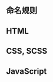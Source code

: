 <div class="heading" id="naming">
  <h2>命名规则</h2>
</div>

<SingleRuleItem id="project-naming" title="项目命名">
    <template #detail>
        <p>全部采用小写方式， 以下划线分隔。</p>
        <p>例：my_project_name</p>
    </template>
</SingleRuleItem>

<SingleRuleItem id="folder-naming" title="目录命名">
    <template #detail>
        <p>参照项目命名规则；</p>
        <p>有复数结构时，要采用复数命名法。</p>
        <p>例：scripts, styles, images, data_models</p>
    </template>
</SingleRuleItem>

<SingleRuleItem id="js-naming" title="JS文件命名">
    <template #detail>
        <p>参照项目命名规则。</p>
        <p>例：account_model.js</p>
    </template>
</SingleRuleItem>

<SingleRuleItem id="css-naming" title="CSS, SCSS文件命名">
    <template #detail>
        <p>参照项目命名规则。</p>
        <p>例：retina_sprites.scss</p>
    </template>
</SingleRuleItem>

<SingleRuleItem id="html-naming" title="HTML文件命名">
    <template #detail>
        <p>参照项目命名规则。</p>
        <p>例：error_report.html</p>
    </template>
</SingleRuleItem>

<div class="heading" id="html">
  <h2>HTML</h2>
</div>

<SingleRuleItem id="html-syntax" title="语法">
    <template #detail>
        <ul>
            <li>缩进使用soft tab(4个空格)；</li>
            <li>嵌套的节点应该缩进；</li>
            <li>在属性上，使用双引号，不要使用单引号；</li>
            <li>属性名全小写，用中划线做分隔符；</li>
            <li>不要在自动闭合标签结尾处使用斜线(<a href="http://dev.w3.org/html5/spec-author-view/syntax.html#syntax-start-tag">HTML5 规范</a> 指出他们是可选的)；</li>
            <li>不要忽略可选的关闭标签，例：<code>&lt;/li&gt;</code> 和 <code>&lt;/body&gt;</code>。</li>
        </ul>
    </template>
<template #code>
    
@[code](./rulesCode/html-syntax.html)

</template>
</SingleRuleItem>

<SingleRuleItem id="html-doctype" title="HTML5 doctype">
    <template #detail>
        <p>在页面开头使用这个简单地doctype来启用标准模式，使其在每个浏览器中尽可能一致的展现；</p>
        <p>虽然doctype不区分大小写，但是按照惯例，doctype大写 （<a href="http://stackoverflow.com/questions/15594877/is-there-any-benefits-to-use-uppercase-or-lowercase-letters-with-html5-tagname" target="_blank">关于html属性，大写还是小写</a>）。</p>
    </template>
<template #code>

@[code](./rulesCode/html-doctype.html)

</template>
</SingleRuleItem>

<SingleRuleItem id="html-lang" title="lang属性" :eslint="{rule:'@html-eslint/require-lang', link:'https://yeonjuan.github.io/html-eslint/docs/rules/require-lang/'}">
    <template #detail>
        <p>根据HTML5规范：</p>
        <blockquote>
            <p>应在html标签上加上lang属性。这会给语音工具和翻译工具帮助，告诉它们应当怎么去发音和翻译。</p>
        </blockquote>
        <p>更多关于 <code>lang</code> 属性的说明<a target="_blank" href="http://www.w3.org/html/wg/drafts/html/master/semantics.html#the-html-element">在这里</a>；</p>
        <p>在sitepoint上可以查到<a target="_blank" href="http://reference.sitepoint.com/html/lang-codes">语言列表</a>；</p>
        <p>但sitepoint只是给出了语言的大类，例如中文只给出了zh，但是没有区分香港，台湾，大陆。而微软给出了一份更加<a target="_blank" href="http://msdn.microsoft.com/en-us/library/ms533052(v=vs.85).aspx">详细的语言列表</a>，其中细分了zh-cn, zh-hk, zh-tw。</p>
    </template>
<template #code>

@[code](./rulesCode/html-lang.html)

</template>
</SingleRuleItem>

<SingleRuleItem id="html-encoding" title="字符编码">
    <template #detail>
        <p>通过声明一个明确的字符编码，让浏览器轻松、快速的确定适合网页内容的渲染方式，通常指定为'UTF-8'。</p>
    </template>
<template #code>

@[code](./rulesCode/html-encoding.html)

</template>
</SingleRuleItem>

<SingleRuleItem id="html-ie-compatibility-mode" title="IE兼容模式">
    <template #detail>
        <p>用 <code>&lt;meta&gt;</code> 标签可以指定页面应该用什么版本的IE来渲染；</p>
        <p>如果你想要了解更多，请点击<a href="http://stackoverflow.com/questions/6771258/whats-the-difference-if-meta-http-equiv-x-ua-compatible-content-ie-edge-e">这里</a>；</p>
        <p>不同doctype在不同浏览器下会触发不同的渲染模式（<a href="https://hsivonen.fi/doctype/">这篇文章</a>总结的很到位）。</p>
    </template>
<template #code>

@[code](./rulesCode/html-ie-compatibility-mode.html)

</template>
</SingleRuleItem>

<SingleRuleItem id="html-style-script" title="引入CSS, JS">
    <template #detail>
        <p>根据HTML5规范, 通常在引入CSS和JS时不需要指明 <code>type</code>，因为 <code>text/css</code> 和 <code>text/javascript</code> 分别是他们的默认值。</p>
        <h4>HTML5 规范链接</h4>
        <ul>
            <li><a target="_blank" href="http://www.w3.org/TR/2011/WD-html5-20110525/semantics.html#the-link-element">使用link</a></li>
            <li><a target="_blank" href="http://www.w3.org/TR/2011/WD-html5-20110525/semantics.html#the-style-element">使用style</a></li>
            <li><a target="_blank" href="http://www.w3.org/TR/2011/WD-html5-20110525/scripting-1.html#the-script-element">使用script</a></li>
        </ul>
    </template>
<template #code>

@[code](./rulesCode/html-style-script.html)

</template>
</SingleRuleItem>

<SingleRuleItem id="html-attribute-order" title="属性顺序">
    <template #detail>
        <p>属性应该按照特定的顺序出现以保证易读性；</p>
        <ul>
            <li><code>class</code></li>
            <li><code>id</code></li>
            <li><code>name</code></li>
            <li><code>data-*</code></li>
            <li><code>src</code>, <code>for</code>, <code>type</code>, <code>href</code>, <code>value</code> , <code>max-length</code>, <code>max</code>, <code>min</code>, <code>pattern</code></li>
            <li><code>placeholder</code>, <code>title</code>, <code>alt</code></li>
            <li><code>aria-*</code>, <code>role</code></li>
            <li><code>required</code>, <code>readonly</code>, <code>disabled</code></li>
        </ul>
        <p>class是为高可复用组件设计的，所以应处在第一位；</p>
        <p>id更加具体且应该尽量少使用，所以将它放在第二位。</p>
    </template>
<template #code>

@[code](./rulesCode/html-attribute-order.html)

</template>
</SingleRuleItem>

<SingleRuleItem id="html-boolean-attributes" title="boolean属性">
    <template #detail>
        <p>boolean属性指不需要声明取值的属性，XHTML需要每个属性声明取值，但是HTML5并不需要；</p>
        <p>更多内容可以参考 <a href="http://www.whatwg.org/specs/web-apps/current-work/multipage/common-microsyntaxes.html#boolean-attributes">WhatWG section on boolean attributes</a>：</p>
        <blockquote>
            <p>boolean属性的存在表示取值为true，不存在则表示取值为false。</p>
        </blockquote>
    </template>
<template #code>

@[code](./rulesCode/html-boolean-attributes.html)

</template>
</SingleRuleItem>

<SingleRuleItem id="html-javascript" title="JS生成标签">
    <template #detail>
        <p>在JS文件中生成标签让内容变得更难查找，更难编辑，性能更差。应该尽量避免这种情况的出现。</p>
    </template>
</SingleRuleItem>

<SingleRuleItem id="html-reducing-markup" title="减少标签数量">
    <template #detail>
        <p>在编写HTML代码时，需要尽量避免多余的父节点；</p>
        <p>很多时候，需要通过迭代和重构来使HTML变得更少。</p>
    </template>
<template #badCode>

@[code](./rulesCode/html-reducing-markup-bad.html)

</template>
<template #goodCode>

@[code](./rulesCode/html-reducing-markup-good.html)

</template>
</SingleRuleItem>

<SingleRuleItem id="html-practicality" title="实用高于完美">
    <template #detail>
        <p>尽量遵循HTML标准和语义，但是不应该以浪费实用性作为代价；</p>
        <p>任何时候都要用尽量小的复杂度和尽量少的标签来解决问题。</p>
    </template>
</SingleRuleItem>

<div class="heading" id="css">
  <h2>CSS, SCSS</h2>
</div>

<SingleRuleItem id="css-indentation" title="缩进">
    <template #detail>
        <p>使用soft tab（4个空格）。</p>
    </template>
<template #code>

@[code](./rulesCode/css-indentation.css)

</template>
</SingleRuleItem>

<SingleRuleItem id="css-semicolon" title="分号">
    <template #detail>
        <p>每个属性声明末尾都要加分号。</p>
    </template>
<template #code>

@[code](./rulesCode/css-semicolon.css)

</template>
</SingleRuleItem>

<SingleRuleItem id="css-space" title="空格">
    <template #detail>
         <p>以下几种情况不需要空格：</p>
        <ul>
            <li>属性名后</li>
            <li>多个规则的分隔符','前</li>
            <li><code>!important</code> '!'后</li>
            <li>属性值中'('后和')'前</li>
            <li>行末不要有多余的空格</li>
        </ul>
        <p>以下几种情况需要空格：</p>
        <ul>
            <li>属性值前</li>
            <li>选择器'>', '+', '~'前后</li>
            <li>'{'前</li>
            <li><code>!important</code> '!'前</li>
            <li><code>@else</code> 前后</li>
            <li>属性值中的','后</li>
            <li>注释'/*'后和'*/'前</li>
        </ul>
    </template>
<template #badCode>

@[code](./rulesCode/css-space-bad.css)

</template>
<template #goodCode>

@[code](./rulesCode/css-space-good.css)

</template>
</SingleRuleItem>

<SingleRuleItem id="css-blank-line" title="空行">
    <template #detail>
        <p>以下几种情况需要空行：</p>
        <ul>
            <li>文件最后保留一个空行</li>
            <li>'}'后最好跟一个空行，包括scss中嵌套的规则</li>
            <li>属性之间需要适当的空行，具体见<a href="#css-declaration-order">属性声明顺序</a></li>
        </ul>
    </template>
<template #badCode>

@[code](./rulesCode/css-blank-line-bad.scss)

</template>
<template #goodCode>

@[code](./rulesCode/css-blank-line-good.scss)

</template>
</SingleRuleItem>

<SingleRuleItem id="css-new-line" title="换行">
    <template #detail>
        <p>以下几种情况不需要换行：</p>
        <ul>
            <li>'{'前</li>
        </ul>
        <p>以下几种情况需要换行：</p>
        <ul>
            <li>'{'后和'}'前</li>
            <li>每个属性独占一行</li>
            <li>多个规则的分隔符','后</li>
        </ul>
    </template>
<template #badCode>

@[code](./rulesCode/css-new-line-bad.css)

</template>
<template #goodCode>

@[code](./rulesCode/css-new-line-good.css)

</template>
</SingleRuleItem>

<SingleRuleItem id="css-comments" title="注释">
    <template #detail>
        <p>注释统一用'/* */'（scss中也不要用'//'），具体参照右边的写法；</p>
        <p>缩进与下一行代码保持一致；</p>
        <p>可位于一个代码行的末尾，与代码间隔一个空格。</p>
    </template>
<template #code>

@[code](./rulesCode/css-comments.css)

</template>
</SingleRuleItem>

<SingleRuleItem id="css-quote-marks" title="引号">
    <template #detail>
        <p>最外层统一使用双引号；</p>
        <p>url的内容要用引号；</p>
        <p>属性选择器中的属性值需要引号。</p>
    </template>
<template #code>

@[code](./rulesCode/css-quote-marks.css)

</template>
</SingleRuleItem>

<SingleRuleItem id="css-naming-rule" title="命名">
    <template #detail>
        <ul>
            <li>类名使用小写字母，以中划线分隔</li>
            <li>id采用驼峰式命名</li>
            <li>scss中的变量、函数、混合、placeholder采用驼峰式命名</li>
        </ul>
    </template>
<template #code>

@[code](./rulesCode/css-naming.scss)

</template>
</SingleRuleItem>

<SingleRuleItem id="css-declaration-order" title="属性声明顺序">
    <template #detail>
        <p>相关的属性声明按右边的顺序做分组处理，组之间需要有一个空行。</p>
    </template>
<template #code>

@[code](./rulesCode/css-declaration-order.css)
@[code](./rulesCode/css-declaration-order.js)

</template>
</SingleRuleItem>

<SingleRuleItem id="css-color" title="颜色">
    <template #detail>
        <p>颜色16进制用小写字母；</p>
        <p>颜色16进制尽量用简写。</p>
    </template>
<template #badCode>

@[code](./rulesCode/css-color-bad.css)

</template>
<template #goodCode>

@[code](./rulesCode/css-color-good.css)

</template>
</SingleRuleItem>

<SingleRuleItem id="css-shorthand" title="属性简写">
    <template #detail>
        <p>属性简写需要你非常清楚属性值的正确顺序，而且在大多数情况下并不需要设置属性简写中包含的所有值，所以建议尽量分开声明会更加清晰；</p>
        <p><code>margin</code> 和 <code>padding</code> 相反，需要使用简写；</p>
        <p>常见的属性简写包括：</p>
        <ul>
            <li><code>font</code></li>
            <li><code>background</code></li>
            <li><code>transition</code></li>
            <li><code>animation</code></li>
        </ul>
    </template>
<template #badCode>

@[code](./rulesCode/css-shorthand-bad.css)

</template>
<template #goodCode>

@[code](./rulesCode/css-shorthand-good.css)

</template>
</SingleRuleItem>

<SingleRuleItem id="css-media-queries" title="媒体查询">
    <template #detail>
        <p>尽量将媒体查询的规则靠近与他们相关的规则，不要将他们一起放到一个独立的样式文件中，或者丢在文档的最底部，这样做只会让大家以后更容易忘记他们。</p>
    </template>
<template #code>

@[code](./rulesCode/css-media-queries.css)

</template>
</SingleRuleItem>

<SingleRuleItem id="css-scss" title="SCSS相关">
    <template #detail>
        <p>提交的代码中不要有 <code>@debug</code>；</p>
        <div>
            <p>声明顺序：</p>
            <ul>
                <li><code>@extend</code></li>
                <li>不包含 <code>@content</code> 的 <code>@include</code></li>
                <li>包含 <code>@content</code> 的 <code>@include</code></li>
                <li>自身属性</li>
                <li>嵌套规则</li>
            </ul>
        </div>
        <p><code>@import</code> 引入的文件不需要开头的'_'和结尾的'.scss'；</p>
        <p>嵌套最多不能超过5层；</p>
        <p><code>@extend</code> 中使用placeholder选择器；</p>
        <p>去掉不必要的父级引用符号'&'。</p>
    </template>
<template #badCode>

@[code](./rulesCode/css-scss-bad.scss)

</template>
<template #goodCode>

@[code](./rulesCode/css-scss-good.scss)

</template>
</SingleRuleItem>

<SingleRuleItem id="css-miscellaneous" title="杂项">
    <template #detail>
        <p>不允许有空的规则；</p>
        <p>元素选择器用小写字母；</p>
        <p>去掉小数点前面的0；</p>
        <p>去掉数字中不必要的小数点和末尾的0；</p>
        <p>属性值'0'后面不要加单位；</p>
        <p>同个属性不同前缀的写法需要在垂直方向保持对齐，具体参照右边的写法；</p>
        <p>无前缀的标准属性应该写在有前缀的属性后面；</p>
        <p>不要在同个规则里出现重复的属性，如果重复的属性是连续的则没关系；</p>
        <p>不要在一个文件里出现两个相同的规则；</p>
        <p>用 <code>border: 0;</code> 代替 <code>border: none;</code>；</p>
        <p>选择器不要超过4层（在scss中如果超过4层应该考虑用嵌套的方式来写）；</p>
        <p>发布的代码中不要有 <code>@import</code>；</p>
        <p>尽量少用'*'选择器。</p>
    </template>
<template #badCode>

@[code](./rulesCode/css-miscellaneous-bad.css)

</template>
<template #goodCode>

@[code](./rulesCode/css-miscellaneous-good.css)

</template>
</SingleRuleItem>

<div class="heading" id="javascript">
    <h2>JavaScript</h2>
</div>

<SingleRuleItem id="js-indentation" title="缩进">
    <template #detail>
        <p>使用soft tab（4个空格）。</p>
    </template>
<template #code>

@[code](./rulesCode/js-indentation.js)

</template>
</SingleRuleItem>

<SingleRuleItem id="js-line-max-length" title="单行长度">
    <template #detail>
        <p>不要超过80，但如果编辑器开启word wrap可以不考虑单行长度。</p>
    </template>
</SingleRuleItem>

<SingleRuleItem id="js-semicolon" title="分号">
    <template #detail>
        <p>以下几种情况后需加分号：</p>
        <ul>
            <li>变量声明</li>
            <li>表达式</li>
            <li>return</li>
            <li>throw</li>
            <li>break</li>
            <li>continue</li>
            <li>do-while</li>
        </ul>
    </template>
<template #code>

@[code](./rulesCode/js-semicolon.js)

</template>
</SingleRuleItem>

<SingleRuleItem id="js-space" title="空格">
    <template #detail>
        <p>以下几种情况不需要空格：</p>
        <ul>
            <li>对象的属性名后</li>
            <li>前缀一元运算符后</li>
            <li>后缀一元运算符前</li>
            <li>函数调用括号前</li>
            <li>无论是函数声明还是函数表达式，'('前不要空格</li>
            <li>数组的'['后和']'前</li>
            <li>对象的'{'后和'}'前</li>
            <li>运算符'('后和')'前</li>
        </ul>
        <p>以下几种情况需要空格：</p>
        <ul>
            <li>二元运算符前后</li>
            <li>三元运算符'?:'前后</li>
            <li>代码块'{'前</li>
            <li>下列关键字前：<code>else</code>, <code>while</code>, <code>catch</code>, <code>finally</code></li>
            <li>下列关键字后：<code>if</code>, <code>else</code>, <code>for</code>, <code>while</code>, <code>do</code>, <code>switch</code>, <code>case</code>, <code>try</code>, <code>catch</code>, <code>finally</code>, <code>with</code>, <code>return</code>, <code>typeof</code></li>
            <li>单行注释'//'后（若单行注释和代码同行，则'//'前也需要），多行注释'*'后</li>
            <li>对象的属性值前</li>
            <li>for循环，分号后留有一个空格，前置条件如果有多个，逗号后留一个空格</li>
            <li>无论是函数声明还是函数表达式，'{'前一定要有空格</li>
            <li>函数的参数之间</li>
        </ul>
    </template>
<template #badCode>

@[code](./rulesCode/js-space-bad.js)

</template>
<template #goodCode>

@[code](./rulesCode/js-space-good.js)

</template>
</SingleRuleItem>

<SingleRuleItem id="js-blank-line" title="空行">
    <template #detail>
        <p>以下几种情况需要空行：</p>
        <ul>
            <li>变量声明后（当变量声明在代码块的最后一行时，则无需空行）</li>
            <li>注释前（当注释在代码块的第一行时，则无需空行）</li>
            <li>代码块后（在函数调用、数组、对象中则无需空行）或 <strong>不同逻辑的代码块</strong>(在同一个作用域中)之间</li>
            <li>文件最后保留一个空行</li>
        </ul>
    </template>
<template #code>

@[code](./rulesCode/js-blank-line.js)

</template>
</SingleRuleItem>

<SingleRuleItem id="js-new-line" title="换行">
    <template #detail>
        <p>换行的地方，行末必须有','或者运算符；</p>
        <p>以下几种情况不需要换行：</p>
        <ul>
            <li>下列关键字后：<code>else</code>, <code>catch</code>, <code>finally</code></li>
            <li>代码块'{'前</li>
        </ul>
        <p>以下几种情况需要换行：</p>
        <ul>
            <li>代码块'{'后和'}'前</li>
            <li>变量赋值后</li>
        </ul>
    </template>
<template #badCode>

@[code](./rulesCode/js-new-line-bad.js)

</template>
<template #goodCode>

@[code](./rulesCode/js-new-line-good.js)

</template>
</SingleRuleItem>

<SingleRuleItem id="js-comments-single-line" title="单行注释">
    <template #detail>
        <p>双斜线后，必须跟一个空格；</p>
        <p>缩进与下一行代码保持一致；</p>
        <p>可位于一个代码行的末尾，与代码间隔一个空格。</p>
    </template>
<template #code>

@[code](./rulesCode/js-comments-single-line.js)

</template>
</SingleRuleItem>

<SingleRuleItem id="js-comments-multiline" title="多行注释">
    <template #detail>
        <p>最少三行, '*'后跟一个空格，具体参照右边的写法；</p>
        <p>建议在以下情况下使用：</p>
        <ul>
            <li>难于理解的代码段</li>
            <li>可能存在错误的代码段</li>
            <li>浏览器特殊的HACK代码</li>
            <li>业务逻辑强相关的代码</li>
        </ul>
    </template>
<template #code>

@[code](./rulesCode/js-comments-multiline.js)

</template>
</SingleRuleItem>

<SingleRuleItem id="js-comments-documentation" title="文档注释">
    <template #detail>
        <p>各类标签@param, @method等请参考<a href="http://usejsdoc.org/" target="_blank">usejsdoc</a>和<a href="http://yuri4ever.github.io/jsdoc/" target="_blank">JSDoc Guide</a>；</p>
        <p>建议在以下情况下使用：</p>
        <ul>
            <li>所有常量</li>
            <li>所有函数</li>
            <li>所有类</li>
        </ul>
    </template>
<template #code>

@[code](./rulesCode/js-comments-documentation.js)

</template>
</SingleRuleItem>

<SingleRuleItem id="js-quote-marks" title="引号">
    <template #detail>
         <p>最外层统一使用单引号。</p>
    </template>
<template #code>

@[code](./rulesCode/js-quote-marks.js)

</template>
</SingleRuleItem>




